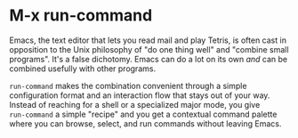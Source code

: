 # M-x run-command

Emacs, the text editor that lets you read mail and play Tetris, is often cast in opposition to the Unix philosophy of "do one thing well" and "combine small programs". It's a false dichotomy. Emacs can do a lot on its own _and_ can be combined usefully with other programs.

`run‑command` makes the combination convenient through a simple configuration format and an interaction flow that stays out of your way. Instead of reaching for a shell or a specialized major mode, you give `run‑command` a simple "recipe" and you get a contextual command palette where you can browse, select, and run commands without leaving Emacs.
